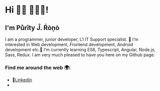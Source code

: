 # Hi 👋🏾 👩🏾‍💻!

## I'm Půrîty Ĵ. Ŕòņò

I am a programmer, junior developer, L1 IT Support specialist. 👀 I’m interested in Web development, Frontend development, Android development etc.🌱 I’m currently learning ES6, Typescript, Angular, Node.js, Sass, Redux. I am very much pleased to have you here on my Github page.

### Find me around the web 🌍:
   - 💼[LinkedIn](https://www.linkedin.com/in/purity-rono/)
   - 

<!--- 💞️ I’m looking to collaborate on ...
- 📫 How to reach me ...
---!>

<!---
RonohP/RonohP is a ✨ special ✨ repository because its `README.md` (this file) appears on your GitHub profile.
You can click the Preview link to take a look at your changes.
--->
